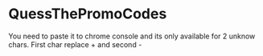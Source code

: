 # QuessThePromoCodes
You need to paste it to chrome console and its only available for 2 unknow chars. First char replace + and second -
